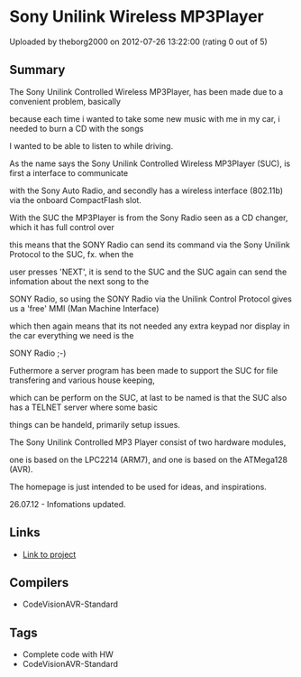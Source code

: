 # Sony Unilink Wireless MP3Player

Uploaded by theborg2000 on 2012-07-26 13:22:00 (rating 0 out of 5)

## Summary

The Sony Unilink Controlled Wireless MP3Player, has been made due to a convenient problem, basically  

because each time i wanted to take some new music with me in my car, i needed to burn a CD with the songs  

I wanted to be able to listen to while driving.  

As the name says the Sony Unilink Controlled Wireless MP3Player (SUC), is first a interface to communicate  

with the Sony Auto Radio, and secondly has a wireless interface (802.11b) via the onboard CompactFlash slot.


With the SUC the MP3Player is from the Sony Radio seen as a CD changer, which it has full control over  

this means that the SONY Radio can send its command via the Sony Unilink Protocol to the SUC, fx. when the  

user presses 'NEXT', it is send to the SUC and the SUC again can send the infomation about the next song to the  

SONY Radio, so using the SONY Radio via the Unilink Control Protocol gives us a 'free' MMI (Man Machine Interface)  

which then again means that its not needed any extra keypad nor display in the car everything we need is the  

SONY Radio ;-)


Futhermore a server program has been made to support the SUC for file transfering and various house keeping,  

which can be perform on the SUC, at last to be named is that the SUC also has a TELNET server where some basic  

things can be handeld, primarily setup issues. 


The Sony Unilink Controlled MP3 Player consist of two hardware modules,  

one is based on the LPC2214 (ARM7), and one is based on the ATMega128 (AVR).


The homepage is just intended to be used for ideas, and inspirations.


26.07.12 - Infomations updated.

## Links

- [Link to project](http://www.gasenzer.dk/project_suc_mp3player.php)

## Compilers

- CodeVisionAVR-Standard

## Tags

- Complete code with HW
- CodeVisionAVR-Standard
